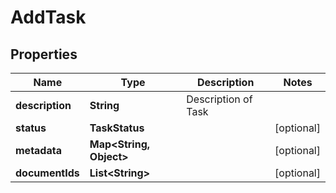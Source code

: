 

# AddTask


## Properties

| Name | Type | Description | Notes |
|------------ | ------------- | ------------- | -------------|
|**description** | **String** | Description of Task |  |
|**status** | **TaskStatus** |  |  [optional] |
|**metadata** | **Map&lt;String, Object&gt;** |  |  [optional] |
|**documentIds** | **List&lt;String&gt;** |  |  [optional] |



